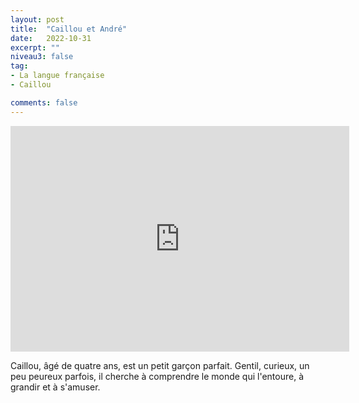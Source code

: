 ```yaml
---
layout: post
title:  "Caillou et André"
date:   2022-10-31
excerpt: ""
niveau3: false
tag:
- La langue française
- Caillou

comments: false
---
```

<center>
<img style="display: none;" src="/assets/img/thumbnails/caillou-31.jpg" alt="" width="1" height="1">
<iframe width="542px" height="361px" src="https://www.youtube.com/embed/vIO1pdMDdpA?rel=0&controls=1&showinfo=0&modestbranding=1&enablejsapi=1" allowfullscreen frameborder="0" ></iframe></center>


Caillou, âgé de quatre ans, est un petit garçon parfait. Gentil, curieux, un peu peureux parfois, il cherche à comprendre le monde qui l'entoure, à grandir et à s'amuser.
